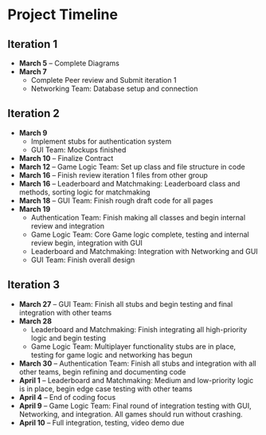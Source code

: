 # Project Timeline

## Iteration 1
- **March 5** – Complete Diagrams
- **March 7**
    - Complete Peer review and Submit iteration 1
    - Networking Team: Database setup and connection

## Iteration 2
- **March 9**
    - Implement stubs for authentication system
    - GUI Team: Mockups finished
- **March 10** – Finalize Contract
- **March 12** – Game Logic Team: Set up class and file structure in code
- **March 16** – Finish review iteration 1 files from other group
- **March 16** – Leaderboard and Matchmaking: Leaderboard class and methods, sorting logic for matchmaking
- **March 18** – GUI Team: Finish rough draft code for all pages
- **March 19**
    - Authentication Team: Finish making all classes and begin internal review and integration
    - Game Logic Team: Core Game logic complete, testing and internal review begin, integration with GUI
    - Leaderboard and Matchmaking: Integration with Networking and GUI
    - GUI Team: Finish overall design

## Iteration 3
- **March 27** – GUI Team: Finish all stubs and begin testing and final integration with other teams
- **March 28**
    - Leaderboard and Matchmaking: Finish integrating all high-priority logic and begin testing
    - Game Logic Team: Multiplayer functionality stubs are in place, testing for game logic and networking has begun
- **March 30** – Authentication Team: Finish all stubs and integration with all other teams, begin refining and documenting code
- **April 1** – Leaderboard and Matchmaking: Medium and low-priority logic is in place, begin edge case testing with other teams
- **April 4** – End of coding focus
- **April 9** – Game Logic Team: Final round of integration testing with GUI, Networking, and integration. All games should run without crashing.
- **April 10** – Full integration, testing, video demo due
